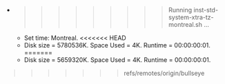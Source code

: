 * >>>>>>>>> Running inst-std-system-xtra-tz-montreal.sh ...
  * Set time: Montreal.
<<<<<<< HEAD
  * Disk size = 5780536K. Space Used = 4K. Runtime = 00:00:00:01.
=======
  * Disk size = 5659320K. Space Used = 4K. Runtime = 00:00:00:01.
>>>>>>> refs/remotes/origin/bullseye
